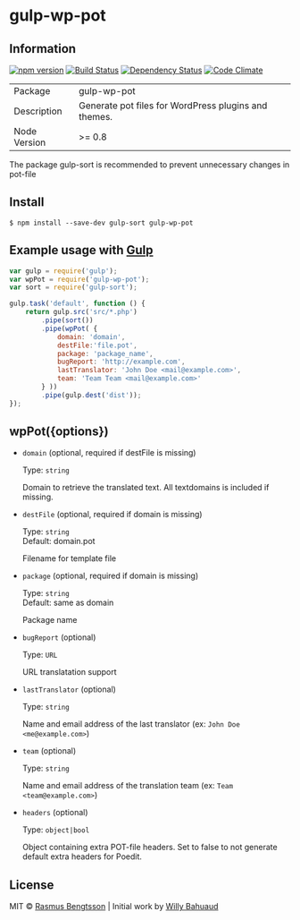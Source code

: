 # gulp-wp-pot

## Information

[![npm version](https://badge.fury.io/js/gulp-wp-pot.svg)](https://www.npmjs.com/package/gulp-wp-pot) [![Build Status](https://travis-ci.org/rasmusbe/gulp-wp-pot.svg?branch=master)](https://travis-ci.org/rasmusbe/gulp-wp-pot) [![Dependency Status](https://www.versioneye.com/user/projects/55c46add6537620020002f3c/badge.svg?style=flat)](https://www.versioneye.com/user/projects/55c46add6537620020002f3c) [![Code Climate](https://codeclimate.com/github/rasmusbe/gulp-wp-pot/badges/gpa.svg)](https://codeclimate.com/github/rasmusbe/gulp-wp-pot)

<table>
<tr> 
<td>Package</td><td>gulp-wp-pot</td>
</tr>
<tr>
<td>Description</td>
<td>Generate pot files for WordPress plugins and themes.</td>
</tr>
<tr>
<td>Node Version</td>
<td>>= 0.8</td>
</tr>
</table>

The package gulp-sort is recommended to prevent unnecessary changes in pot-file

## Install

```
$ npm install --save-dev gulp-sort gulp-wp-pot
```


## Example usage with [Gulp](http://github.com/gulpjs/gulp)

```js
var gulp = require('gulp');
var wpPot = require('gulp-wp-pot');
var sort = require('gulp-sort');

gulp.task('default', function () {
	return gulp.src('src/*.php')
		.pipe(sort())
		.pipe(wpPot( {
			domain: 'domain',
			destFile:'file.pot',
			package: 'package_name',
			bugReport: 'http://example.com',
			lastTranslator: 'John Doe <mail@example.com>',
			team: 'Team Team <mail@example.com>'
		} ))
		.pipe(gulp.dest('dist'));
});
```


## wpPot({options})

- `domain` (optional, required if destFile is missing)

	Type: `string`  

	Domain to retrieve the translated text. All textdomains is included if missing.

- `destFile` (optional, required if domain is missing)

	Type: `string`  
	Default: domain.pot

	Filename for template file


- `package` (optional, required if domain is missing)

	Type: `string`  
	Default: same as domain

	Package name

- `bugReport` (optional)

	Type: `URL`  

	URL translatation support

- `lastTranslator` (optional)

	Type: `string`  

	Name and email address of the last translator (ex: `John Doe <me@example.com>`)

- `team` (optional)

	Type: `string`  

	Name and email address of the translation team (ex: `Team <team@example.com>`)

- `headers` (optional)

	Type: `object|bool`  

	Object containing extra POT-file headers. Set to false to not generate default extra headers for Poedit.


## License

MIT © [Rasmus Bengtsson](https://github.com/rasmus) | Initial work by [Willy Bahuaud](https://github.com/willybahuaud)
